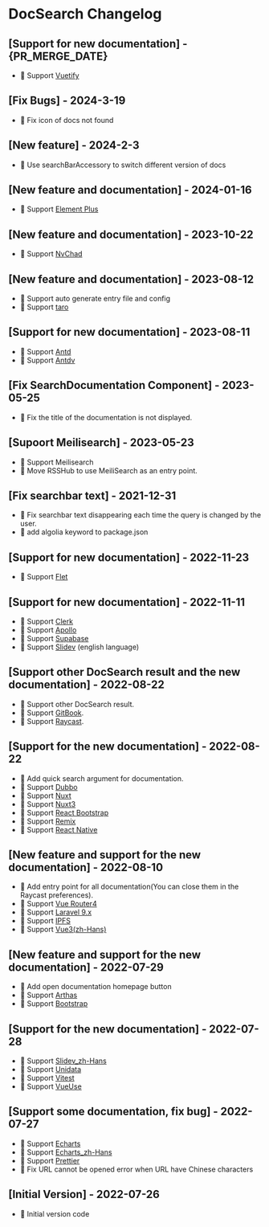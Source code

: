 # DocSearch Changelog

## [Support for new documentation] - {PR_MERGE_DATE}

- 📄 Support [Vuetify](https://vuetifyjs.com/)

## [Fix Bugs] - 2024-3-19

- 🐛 Fix icon of docs not found

## [New feature] - 2024-2-3

- 🌟 Use searchBarAccessory to switch different version of docs

## [New feature and documentation] - 2024-01-16

- 📄 Support [Element Plus](https://element-plus.org/en-US/)

## [New feature and documentation] - 2023-10-22

- 📄 Support [NvChad](https://nvchad.com/)

## [New feature and documentation] - 2023-08-12

- 🌟 Support auto generate entry file and config
- 📄 Support [taro](https://docs.taro.zone/docs/)

## [Support for new documentation] - 2023-08-11

- 📄 Support [Antd](https://ant.design/)
- 📄 Support [Antdv](https://antdv.com/components/overview)

## [Fix SearchDocumentation Component] - 2023-05-25

- 🐛 Fix the title of the documentation is not displayed.

## [Supoort Meilisearch] - 2023-05-23

- 🌟 Support Meilisearch
- 📄 Move RSSHub to use MeiliSearch as an entry point.

## [Fix searchbar text] - 2021-12-31

- 🐛 Fix searchbar text disappearing each time the query is changed by the user.
- 📄 add algolia keyword to package.json

## [Support for new documentation] - 2022-11-23

- 📄 Support [Flet](https://flet.dev)

## [Support for new documentation] - 2022-11-11

- 📄 Support [Clerk](https://clerk.dev)
- 📄 Support [Apollo](https://www.apollographql.com/docs/)
- 📄 Support [Supabase](https://supabase.io/docs)
- 📄 Support [Slidev](https://sli.dev) (english language)

## [Support other DocSearch result and the new documentation] - 2022-08-22

- 🌟 Support other DocSearch result.
- 📄 Support [GitBook](https://docs.gitbook.com/).
- 📄 Support [Raycast](https://developers.raycast.com/).

## [Support for the new documentation] - 2022-08-22

- 🌟 Add quick search argument for documentation.
- 📄 Support [Dubbo](https://dubbo.apache.org/)
- 📄 Support [Nuxt](https://nuxtjs.org/)
- 📄 Support [Nuxt3](https://v3.nuxtjs.org/)
- 📄 Support [React Bootstrap](https://react-bootstrap.github.io/)
- 📄 Support [Remix](https://remix.run/)
- 📄 Support [React Native](https://reactnative.dev/)

## [New feature and support for the new documentation] - 2022-08-10

- 🌟 Add entry point for all documentation(You can close them in the Raycast preferences).
- 📄 Support [Vue Router4](https://router.vuejs.org/)
- 📄 Support [Laravel 9.x](https://laravel.com/)
- 📄 Support [IPFS](https://docs.ipfs.tech/)
- 📄 Support [Vue3(zh-Hans)](https://staging-cn.vuejs.org/)

## [New feature and support for the new documentation] - 2022-07-29

- 🌟 Add open documentation homepage button
- 📄 Support [Arthas](https://arthas.aliyun.com/)
- 📄 Support [Bootstrap](https://getbootstrap.com/)

## [Support for the new documentation] - 2022-07-28

- 📄 Support [Slidev_zh-Hans](https://cn.sli.dev/)
- 📄 Support [Unidata](https://unidata.app/)
- 📄 Support [Vitest](https://vitest.dev/)
- 📄 Support [VueUse](https://vueuse.org/)

## [Support some documentation, fix bug] - 2022-07-27

- 📄 Support [Echarts](https://echarts.apache.org/en/index.html)
- 📄 Support [Echarts_zh-Hans](https://echarts.apache.org/zh/index.html)
- 📄 Support [Prettier](https://prettier.io/)
- 🐛 Fix URL cannot be opened error when URL have Chinese characters

## [Initial Version] - 2022-07-26

- 🎉 Initial version code
